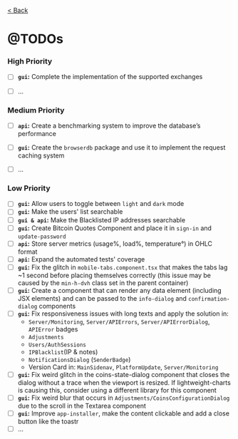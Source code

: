 [< Back](../../README.md)

# @TODOs

### High Priority

- [ ] **`gui`:** Complete the implementation of the supported exchanges
- [ ] ...



### Medium Priority

- [ ] **`api`:** Create a benchmarking system to improve the database’s performance
- [ ] **`gui`:** Create the `browserdb` package and use it to implement the request caching system
- [ ] ...



### Low Priority

- [ ] **`gui`:** Allow users to toggle between `light` and `dark` mode
- [ ] **`gui`:** Make the users' list searchable
- [ ] **`gui & api`:** Make the Blacklisted IP addresses searchable
- [ ] **`gui`:** Create Bitcoin Quotes Component and place it in `sign-in` and `update-password`
- [ ] **`api`:** Store server metrics (usage%, load%, temperature°) in OHLC format
- [ ] **`api`:** Expand the automated tests' coverage
- [ ] **`gui`:** Fix the glitch in `mobile-tabs.component.tsx` that makes the tabs lag ~1 second before placing themselves correctly (this issue may be caused by the `min-h-dvh` class set in the parent container)
- [ ] **`gui`:** Create a component that can render any data element (including JSX elements) and can be passed to the `info-dialog` and `confirmation-dialog` components
- [ ] **`gui`:** Fix responsiveness issues with long texts and apply the solution in: 
  - `Server/Monitoring`, `Server/APIErrors`, `Server/APIErrorDialog`, `APIError` badges
  - `Adjustments`
  - `Users/AuthSessions`
  - `IPBlacklist`(IP & notes)
  - `NotificationsDialog` (`SenderBadge`)
  - Version Card in: `MainSidenav`, `PlatformUpdate`, `Server/Monitoring`
- [ ] **`gui`:** Fix weird glitch in the coins-state-dialog component that closes the dialog without a trace when the viewport is resized. If lightweight-charts is causing this, consider using a different library for this component
- [ ] **`gui`:** Fix weird blur that occurs in `Adjustments/CoinsConfigurationDialog` due to the scroll in the Textarea component
- [ ] **`gui`:** Improve `app-installer`, make the content clickable and add a close button like the toastr
- [ ] ...